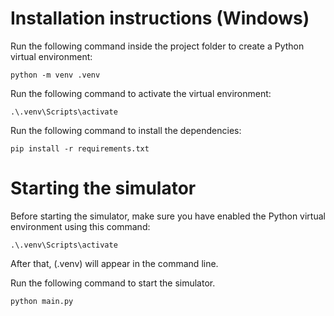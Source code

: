 # Installation instructions (Windows)
Run the following command inside the project folder to create a Python virtual environment:

``python -m venv .venv``

Run the following command to activate the virtual environment:

``.\.venv\Scripts\activate``

Run the following command to install the dependencies:

``pip install -r requirements.txt``

# Starting the simulator
Before starting the simulator, make sure you have enabled the Python virtual environment using this command:

``.\.venv\Scripts\activate``

After that, (.venv) will appear in the command line.

Run the following command to start the simulator.

``python main.py``